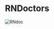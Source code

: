 # RNDoctors
![RNdoc](https://user-images.githubusercontent.com/73841040/135720664-e3299924-4ce8-4403-bbe4-185152084f1e.jpeg)
